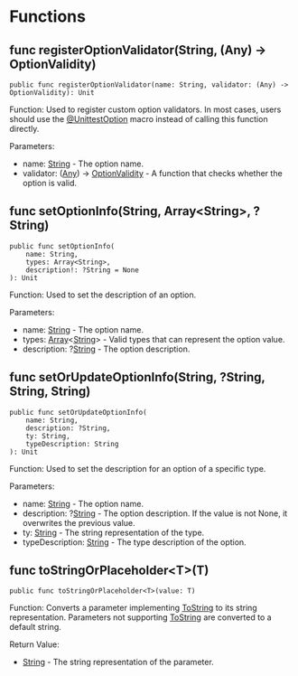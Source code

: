 # Functions

## func registerOptionValidator(String, (Any) -> OptionValidity)

```cangjie
public func registerOptionValidator(name: String, validator: (Any) -> OptionValidity): Unit
```

Function: Used to register custom option validators. In most cases, users should use the [@UnittestOption](../../unittest_testmacro/unittest_testmacro_package_api/unittest_testmacro_package_macros.md#UnittestOption-macro) macro instead of calling this function directly.

Parameters:

- name: [String](../../core/core_package_api/core_package_structs.md#struct-string) - The option name.
- validator: ([Any](../../core/core_package_api/core_package_interfaces.md#interface-any)) -> [OptionValidity](./unittest_common_package_enums.md#enum-optionvalidity) - A function that checks whether the option is valid.

## func setOptionInfo(String, Array\<String\>, ?String)

```cangjie
public func setOptionInfo(
    name: String,
    types: Array<String>,
    description!: ?String = None
): Unit
```

Function: Used to set the description of an option.

Parameters:

- name: [String](../../core/core_package_api/core_package_structs.md#struct-string) - The option name.
- types: [Array](../../core/core_package_api/core_package_structs.md#struct-arrayt)\<[String](../../core/core_package_api/core_package_structs.md#struct-string)> - Valid types that can represent the option value.
- description: ?[String](../../core/core_package_api/core_package_structs.md#struct-string) - The option description.

## func setOrUpdateOptionInfo(String, ?String, String, String)

```cangjie
public func setOrUpdateOptionInfo(
    name: String,
    description: ?String,
    ty: String,
    typeDescription: String
): Unit
```

Function: Used to set the description for an option of a specific type.

Parameters:

- name: [String](../../core/core_package_api/core_package_structs.md#struct-string) - The option name.
- description: ?[String](../../core/core_package_api/core_package_structs.md#struct-string) - The option description. If the value is not None, it overwrites the previous value.
- ty: [String](../../core/core_package_api/core_package_structs.md#struct-string) - The string representation of the type.
- typeDescription: [String](../../core/core_package_api/core_package_structs.md#struct-string) - The type description of the option.

## func toStringOrPlaceholder\<T>(T)

```cangjie
public func toStringOrPlaceholder<T>(value: T)
```

Function: Converts a parameter implementing [ToString](../../core/core_package_api/core_package_interfaces.md#interface-tostring) to its string representation. Parameters not supporting [ToString](../../core/core_package_api/core_package_interfaces.md#interface-tostring) are converted to a default string.

Return Value:

- [String](../../core/core_package_api/core_package_structs.md#struct-string) - The string representation of the parameter.